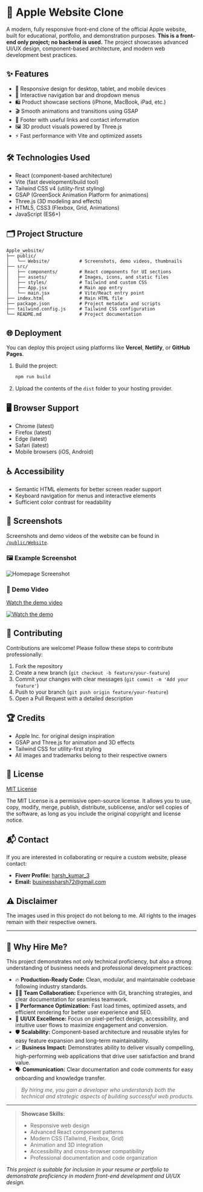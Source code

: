 # 🍏 Apple Website Clone

A modern, fully responsive front-end clone of the official Apple website, built for educational, portfolio, and demonstration purposes. **This is a front-end only project; no backend is used.** The project showcases advanced UI/UX design, component-based architecture, and modern web development best practices.

## ✨ Features

- 📱 Responsive design for desktop, tablet, and mobile devices
- 🧭 Interactive navigation bar and dropdown menus
- 🛍️ Product showcase sections (iPhone, MacBook, iPad, etc.)
- 🎬 Smooth animations and transitions using GSAP
- 📝 Footer with useful links and contact information
- 🖼️ 3D product visuals powered by Three.js
- ⚡ Fast performance with Vite and optimized assets

## 🛠️ Technologies Used

- React (component-based architecture)
- Vite (fast development/build tool)
- Tailwind CSS v4 (utility-first styling)
- GSAP (GreenSock Animation Platform for animations)
- Three.js (3D modeling and effects)
- HTML5, CSS3 (Flexbox, Grid, Animations)
- JavaScript (ES6+)

## 🗂️ Project Structure

```
Apple_website/
├── public/
│   └── Website/           # Screenshots, demo videos, thumbnails
├── src/
│   ├── components/        # React components for UI sections
│   ├── assets/            # Images, icons, and static files
│   ├── styles/            # Tailwind and custom CSS
│   ├── App.jsx            # Main app entry
│   └── main.jsx           # Vite/React entry point
├── index.html             # Main HTML file
├── package.json           # Project metadata and scripts
├── tailwind.config.js     # Tailwind CSS configuration
└── README.md              # Project documentation
```

## 🌐 Deployment

You can deploy this project using platforms like **Vercel**, **Netlify**, or **GitHub Pages**.

1. Build the project:
   ```bash
   npm run build
   ```
2. Upload the contents of the `dist` folder to your hosting provider.

## 🖥️ Browser Support

- Chrome (latest)
- Firefox (latest)
- Edge (latest)
- Safari (latest)
- Mobile browsers (iOS, Android)

## ♿ Accessibility

- Semantic HTML elements for better screen reader support
- Keyboard navigation for menus and interactive elements
- Sufficient color contrast for readability

## 📸 Screenshots

Screenshots and demo videos of the website can be found in [`/public/Website`](./public/Website).

### 🖼️ Example Screenshot

<!-- Make sure homepage.png exists at /public/Website/homepage.png -->
![Homepage Screenshot](./public/Website/homepage.png)

### 🎥 Demo Video

<!-- Markdown does not embed videos; it only links to them. Make sure demo.mp4 exists at /public/Website/demo.mp4 -->
[Watch the demo video](./public/Website/demo.mp4)

<!-- Optionally, you can use an image thumbnail as a link to the video -->
<!-- Make sure demo-thumbnail.png exists at /public/Website/demo-thumbnail.png -->
[![Watch the demo](./public/Website/demo-thumbnail.png)](./public/Website/demo.mp4)

## 🤝 Contributing

Contributions are welcome! Please follow these steps to contribute professionally:

1. Fork the repository
2. Create a new branch (`git checkout -b feature/your-feature`)
3. Commit your changes with clear messages (`git commit -m 'Add your feature'`)
4. Push to your branch (`git push origin feature/your-feature`)
5. Open a Pull Request with a detailed description

## 🏆 Credits

- Apple Inc. for original design inspiration
- GSAP and Three.js for animation and 3D effects
- Tailwind CSS for utility-first styling
- All images and trademarks belong to their respective owners

## 📄 License

[MIT License](LICENSE)

The MIT License is a permissive open-source license. It allows you to use, copy, modify, merge, publish, distribute, sublicense, and/or sell copies of the software, as long as you include the original copyright and license notice.

## 📬 Contact

If you are interested in collaborating or require a custom website, please contact:

- **Fiverr Profile:** [harsh_kumar_3](https://www.fiverr.com/harsh_kumar_3/)
- **Email:** businessharsh72@gmail.com

## ⚠️ Disclaimer

The images used in this project do not belong to me. All rights to the images remain with their respective owners.

---

## 💼 Why Hire Me?

This project demonstrates not only technical proficiency, but also a strong understanding of business needs and professional development practices:

- 🔥 **Production-Ready Code:** Clean, modular, and maintainable codebase following industry standards.
- 🧑‍💻 **Team Collaboration:** Experience with Git, branching strategies, and clear documentation for seamless teamwork.
- 🚀 **Performance Optimization:** Fast load times, optimized assets, and efficient rendering for better user experience and SEO.
- 🎨 **UI/UX Excellence:** Focus on pixel-perfect design, accessibility, and intuitive user flows to maximize engagement and conversion.
- 🛡️ **Scalability:** Component-based architecture and reusable styles for easy feature expansion and long-term maintainability.
- 📈 **Business Impact:** Demonstrates ability to deliver visually compelling, high-performing web applications that drive user satisfaction and brand value.
- 🗣️ **Communication:** Clear documentation and code comments for easy onboarding and knowledge transfer.

> *By hiring me, you gain a developer who understands both the technical and strategic aspects of building successful web products.*

---

> **Showcase Skills:**  
> - Responsive web design  
> - Advanced React component patterns  
> - Modern CSS (Tailwind, Flexbox, Grid)  
> - Animation and 3D integration  
> - Accessibility and cross-browser compatibility  
> - Professional documentation and code organization

*This project is suitable for inclusion in your resume or portfolio to demonstrate proficiency in modern front-end development and UI/UX design.*


